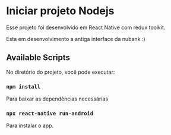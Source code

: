 # Iniciar projeto Nodejs

Esse projeto foi desenvolvido em React Native com redux toolkit. 

Esta em desenvolvimento a antiga interface da nubank :)

## Available Scripts

No diretório do projeto, você pode executar:

### `npm install`

Para baixar as dependências necessárias

### `npx react-native run-android`

Para instalar o app.
